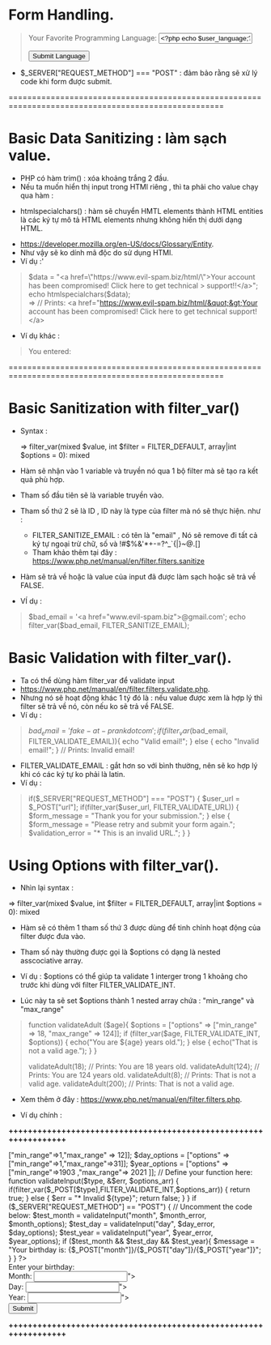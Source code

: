 # Form Handling.

>   <?php
>   $validation_error = "";
>   $user_language = "";
>    
>   if ($_SERVER["REQUEST_METHOD"] === "POST") {
>   $user_language = $_POST["language"];
>     if ($user_language != "PHP") {
>       $validation_error = "* Your favorite language must be PHP!";
>     } 
>   }
>   ?>
>    
>   <form method="post" action="">
>   Your Favorite Programming Language: <input type="text" name="language" value="<?php echo $user_language;?>">
>   <p class="error"><?= $validation_error;?></p>
>   <input type="submit" value="Submit Language">
>   </form>

- $_SERVER["REQUEST_METHOD"] === "POST" : đảm bảo rằng sẽ xử lý code khi form được submit.


====================================================================================================
# Basic Data Sanitizing : làm sạch value.
- PHP có hàm trim() : xóa khoảng trắng 2 đầu.
- Nếu ta muốn hiển thị input trong HTMl riêng , thì ta phải cho value chạy qua hàm :
+ htmlspecialchars() : hàm sẽ chuyển HMTL elements thành HTML entities là các ký tự mô tả HTML elements nhưng không hiển thị dưới dạng HTML.
- https://developer.mozilla.org/en-US/docs/Glossary/Entity.
- Như vậy sẽ ko dính mã độc do sử dụng HTMl.
- Ví dụ :'

>   $data = "<a href=\"https://www.evil-spam.biz/html/\">Your account has been compromised! Click here to get technical >  support!!</a>";
>   echo htmlspecialchars($data);    
>   => // Prints: &lt;a href=&quot;https://www.evil-spam.biz/html/&quot;&gt;Your account has been compromised! Click here to get technical support!&lt;/a&gt; 

- Ví dụ khác :

>  <div>
>    You entered:
>  	<?= htmlspecialchars($_POST["html"]) ?> 
>  </div>  


====================================================================================================
# Basic Sanitization with filter_var()
- Syntax :

    => filter_var(mixed $value, int $filter = FILTER_DEFAULT, array|int $options = 0): mixed

- Hàm sẽ nhận vào 1 variable và truyền nó qua 1 bộ filter mà sẽ tạo ra kết quả phù hợp.
- Tham số đầu tiên sẽ là variable truyền vào.
- Tham số thứ 2 sẽ là ID , ID này là type của filter mà nó sẽ thực hiện. như : 

    + FILTER_SANITIZE_EMAIL : có tên là "email" , Nó sẽ remove đi tất cả ký tự ngoại trừ chữ, số và !#$%&'*+-=?^_`{|}~@.[]
    + Tham khảo thêm tại đây : https://www.php.net/manual/en/filter.filters.sanitize

- Hàm sẽ trả về hoặc là value của input đã được làm sạch hoặc sẽ trả về FALSE.
- VÍ dụ :

>   $bad_email = '<a href="www.evil-spam.biz">@gmail.com';
>   echo filter_var($bad_email, FILTER_SANITIZE_EMAIL);

# Basic Validation with filter_var().
- Ta có thể dùng hàm filter_var để validate input 
- https://www.php.net/manual/en/filter.filters.validate.php.
- Nhưng nó sẽ hoạt động khác 1 tý đó là : nếu value được xem là hợp lý thì filter sẽ trả về nó, còn nếu ko sẽ trả về FALSE.
- Ví dụ :

>    $bad_email = 'fake - at - prank dot com';
>    if (filter_var($bad_email, FILTER_VALIDATE_EMAIL)){
>      echo "Valid email!";
>    } else {
>      echo "Invalid email!";
>    } 
>    // Prints: Invalid email!

- FILTER_VALIDATE_EMAIL : gắt hơn so với bình thường, nên sẽ ko hợp lý khi có các ký tự ko phải là latin.
- Ví dụ :

>   if($_SERVER["REQUEST_METHOD"] === "POST") {
>     $user_url = $_POST["url"];
>     if(filter_var($user_url, FILTER_VALIDATE_URL)) {
>       $form_message = "Thank you for your submission.";
>     } else {
>       $form_message = "Please retry and submit your form again.";
>       $validation_error = "* This is an invalid URL.";
>     }
>   }

# Using Options with filter_var().
- Nhìn lại syntax :

=> filter_var(mixed $value, int $filter = FILTER_DEFAULT, array|int $options = 0): mixed

- Hàm sẽ có thêm 1 tham số thứ 3 được dùng để tinh chỉnh hoạt động của filter được đưa vào.
- Tham số này thường được gọi  là $options có dạng là nested asscociative array.

- Ví dụ : $options có thể giúp ta validate 1 interger trong 1 khoảng cho trước khi dùng với filter FILTER_VALIDATE_INT.
- Lúc này ta sẽ set $options thành 1 nested array chứa : "min_range" và "max_range"

>   function validateAdult ($age){
>     $options = ["options" => ["min_range" => 18, "max_range" => 124]];  
>     if (filter_var($age, FILTER_VALIDATE_INT, $options)) {
>       echo("You are ${age} years old.");
>     } else {
>       echo("That is not a valid age.");
>     }
>   }
>    
>   validateAdult(18); // Prints: You are 18 years old.
>   validateAdult(124); // Prints: You are 124 years old.
>   validateAdult(8); // Prints: That is not a valid age.
>   validateAdult(200); // Prints: That is not a valid age. 


- Xem thêm ở đây : https://www.php.net/manual/en/filter.filters.php.

- Ví dụ chính :

__+++++++++++++++++++++++++++++++++++++++++++++++++++++++++++++++++__


<?php
$message = "";
$month_error = "";
$day_error = "";
$year_error = "";
  
// Create your variables here:
$month_options = ["options" =>["min_range"=>1,"max_range" => 12]];
$day_options = ["options" =>["min_range"=>1,"max_range"=>31]];
$year_options = ["options" => ["min_range"=>1903 ,"max_range"=> 2021 ]];

// Define your function here:
function validateInput($type, &$err, $options_arr) {
  if(filter_var($_POST[$type],FILTER_VALIDATE_INT,$options_arr)) {
    return true;
  } else {
    $err = "* Invalid ${type}";
     return false;
  }
  
}

if ($_SERVER["REQUEST_METHOD"] == "POST") {
// Uncomment the code below:
$test_month = validateInput("month", $month_error, $month_options);
$test_day = validateInput("day", $day_error, $day_options);
$test_year = validateInput("year", $year_error, $year_options);    
if ($test_month && $test_day && $test_year){
    $message = "Your birthday is: {$_POST["month"]}/{$_POST["day"]}/{$_POST["year"]}";
}  
}

?>

<form method="post" action="">
	Enter your birthday:
	<br>
	Month: <input type="number" name="month" value="<?= $_POST["month"];?>">
	<span class="error"><?= $month_error;?>		</span>
  <br>
	Day: <input type="number" name="day" value="<?= $_POST["day"];?>">
  <span class="error"><?= $day_error;?>		</span>
	<br>  
	Year: <input type="number" name="year" value="<?= $_POST["year"];?>">  
	<span class="error"><?= $year_error;?>		</span>
	<br>
	<input type="submit" value="Submit">
</form>
    <p><?= $message;?></p>


__+++++++++++++++++++++++++++++++++++++++++++++++++++++++++++++++++__
